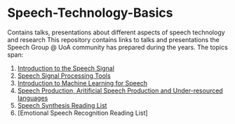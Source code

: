# Speech-Technology-Basics
Contains talks, presentations about different aspects of speech technology and research
This repository contains links to talks and presentations the Speech Group @ UoA community has prepared during the years. The topics span:
1. [Introduction to the Speech Signal ](https://github.com/SpeechGroupUoAuckland/Speech-Technology-Basics/blob/main/1.%20Introduction%20to%20the%20Speech%20Signal.md)
2. [Speech Signal Processing Tools](https://github.com/SpeechGroupUoAuckland/Speech-Technology-Basics/blob/main/2.%20Speech%20Signal%20Processing%20Tools.md)
3. [Introduction to Machine Learning for Speech](https://github.com/SpeechGroupUoAuckland/Speech-Technology-Basics/blob/main/3.%20Introduction%20to%20Machine%20Learning%20for%20Speech.md)
4. [Speech Production, Aritificial Speech Production and Under-resourced languages](https://github.com/SpeechGroupUoAuckland/Speech-Technology-Basics/blob/main/3.%20Speech%20Production%2C%20Artificial%20Speech%20Production%20and%20Under-resourced%20languages.pptx)
5. [Speech Synthesis Reading List](https://github.com/SpeechGroupUoAuckland/Speech-Technology-Basics/blob/main/4.%20Speech%20Synthesis%20Reading%20List.md)
6. [Emotional Speech Recognition Reading List]
